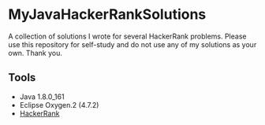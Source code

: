 # MyJavaHackerRankSolutions
A collection of solutions I wrote for several HackerRank problems. Please use this repository for self-study and do not use any of my solutions as your own. Thank you.

## Tools
* Java 1.8.0_161
* Eclipse Oxygen.2 (4.7.2) 
* [HackerRank](https://www.hackerrank.com/)